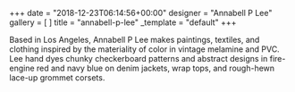 +++
date = "2018-12-23T06:14:56+00:00"
designer = "Annabell P Lee"
gallery = [ ]
title = "annabell-p-lee"
_template = "default"
+++

Based in Los Angeles, Annabell P Lee makes paintings, textiles, and clothing inspired by the materiality of color in vintage melamine and PVC. Lee hand dyes chunky checkerboard patterns and abstract designs in fire-engine red and navy blue on denim jackets, wrap tops, and rough-hewn lace-up grommet corsets. 
